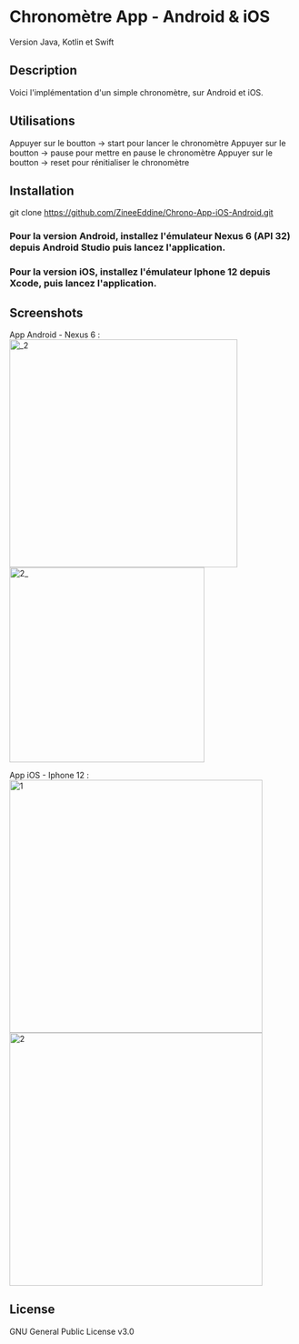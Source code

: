 # Chronomètre App - Android & iOS
Version Java, Kotlin et Swift



## Description
Voici l'implémentation d'un simple chronomètre, sur Android et iOS.


## Utilisations
Appuyer sur le boutton -> start pour lancer le chronomètre
Appuyer sur le boutton -> pause pour mettre en pause le chronomètre
Appuyer sur le boutton -> reset pour rénitialiser le chronomètre



## Installation

git clone https://github.com/ZineeEddine/Chrono-App-iOS-Android.git

### Pour la version Android, installez l'émulateur Nexus 6 (API 32) depuis Android Studio puis lancez l'application.
### Pour la version iOS, installez l'émulateur Iphone 12 depuis Xcode, puis lancez l'application.


## Screenshots
App Android - Nexus 6 :
<img width="401" alt="_2" src="https://user-images.githubusercontent.com/92603736/203072656-8e06e626-fbeb-4625-a17f-fe760efe1a80.png">
<img width="343" alt="2_" src="https://user-images.githubusercontent.com/92603736/203072782-c7340fdb-7093-4a90-afc4-183fa3fa0d12.png">


App iOS - Iphone 12 :
<img width="445" alt="1" src="https://user-images.githubusercontent.com/92603736/203072854-bf8de1b8-3e50-45ee-afb4-4b978cbc7f3f.png">
<img width="445" alt="2" src="https://user-images.githubusercontent.com/92603736/203072870-837fb2a7-d524-4062-8b14-baddb0d16996.png">





## License
GNU General Public License v3.0
